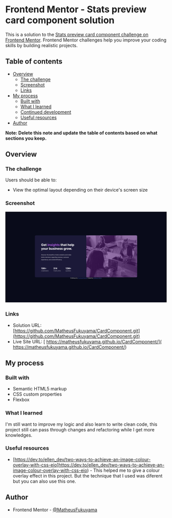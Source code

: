# Frontend Mentor - Stats preview card component solution

This is a solution to the [Stats preview card component challenge on Frontend Mentor](https://www.frontendmentor.io/challenges/stats-preview-card-component-8JqbgoU62). Frontend Mentor challenges help you improve your coding skills by building realistic projects. 

## Table of contents

- [Overview](#overview)
  - [The challenge](#the-challenge)
  - [Screenshot](#screenshot)
  - [Links](#links)
- [My process](#my-process)
  - [Built with](#built-with)
  - [What I learned](#what-i-learned)
  - [Continued development](#continued-development)
  - [Useful resources](#useful-resources)
- [Author](#author)

**Note: Delete this note and update the table of contents based on what sections you keep.**

## Overview

### The challenge

Users should be able to:

- View the optimal layout depending on their device's screen size

### Screenshot

![](./screenshot.png)
### Links

- Solution URL: [https://github.com/MatheusFukuyama/CardComponent.git](https://github.com/MatheusFukuyama/CardComponent.git)
- Live Site URL: [ https://matheusfukuyama.github.io/CardComponent/]( https://matheusfukuyama.github.io/CardComponent/)

## My process

### Built with

- Semantic HTML5 markup
- CSS custom properties
- Flexbox


### What I learned

I'm still want to improve my logic and also learn to write clean code, this project still can pass through changes and refactoring while I get more knowledges.

### Useful resources

- [https://dev.to/ellen_dev/two-ways-to-achieve-an-image-colour-overlay-with-css-eio]https://dev.to/ellen_dev/two-ways-to-achieve-an-image-colour-overlay-with-css-eio) - This helped me to give a colour overlay effect in this project. But the technique that I used was diferent but you can also use this one.

## Author
- Frontend Mentor - [@MatheusFukuyama](https://www.frontendmentor.io/profile/MatheusFukuyama)

